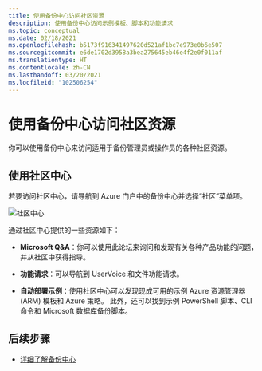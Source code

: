 ```yaml
---
title: 使用备份中心访问社区资源
description: 使用备份中心访问示例模板、脚本和功能请求
ms.topic: conceptual
ms.date: 02/18/2021
ms.openlocfilehash: b5173f916341497620d521af1bc7e973e0b6e507
ms.sourcegitcommit: e6de1702d3958a3bea275645eb46e4f2e0f011af
ms.translationtype: HT
ms.contentlocale: zh-CN
ms.lasthandoff: 03/20/2021
ms.locfileid: "102506254"
---
```

# <a name="access-community-resources-using-backup-center"></a>使用备份中心访问社区资源

你可以使用备份中心来访问适用于备份管理员或操作员的各种社区资源。

## <a name="using-community-hub"></a>使用社区中心

若要访问社区中心，请导航到 Azure 门户中的备份中心并选择“社区”菜单项。

![社区中心](./media/backup-center-community/backup-center-community-hub.png)

通过社区中心提供的一些资源如下：

- **Microsoft Q&A**：你可以使用此论坛来询问和发现有关各种产品功能的问题，并从社区中获得指导。

- **功能请求**：可以导航到 UserVoice 和文件功能请求。

- **自动部署示例**：使用社区中心可以发现现成可用的示例 Azure 资源管理器 (ARM) 模板和 Azure 策略。 此外，还可以找到示例 PowerShell 脚本、CLI 命令和 Microsoft 数据库备份脚本。

## <a name="next-steps"></a>后续步骤

- [详细了解备份中心](backup-center-overview.md)
